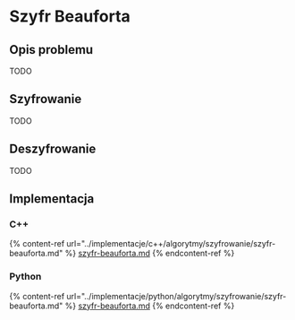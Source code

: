 # Szyfr Beauforta

## Opis problemu

TODO

## Szyfrowanie

TODO

## Deszyfrowanie

TODO

## Implementacja

### C++

{% content-ref url="../implementacje/c++/algorytmy/szyfrowanie/szyfr-beauforta.md" %}
[szyfr-beauforta.md](../implementacje/c++/algorytmy/szyfrowanie/szyfr-beauforta.md)
{% endcontent-ref %}

### Python

{% content-ref url="../implementacje/python/algorytmy/szyfrowanie/szyfr-beauforta.md" %}
[szyfr-beauforta.md](../implementacje/python/algorytmy/szyfrowanie/szyfr-beauforta.md)
{% endcontent-ref %}
